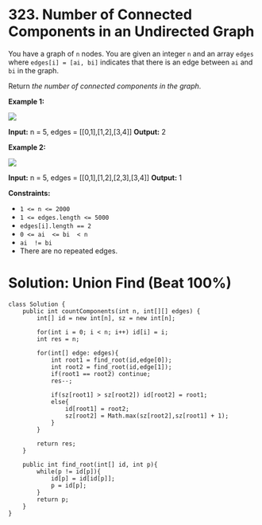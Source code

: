 # 323. Number of Connected Components in an Undirected Graph
You have a graph of  `n`  nodes. You are given an integer  `n`  and an array  `edges`  where  `edges[i] = [ai, bi]`  indicates that there is an edge between  `ai`  and  `bi`  in the graph.

Return  _the number of connected components in the graph_.

**Example 1:**

![](https://assets.leetcode.com/uploads/2021/03/14/conn1-graph.jpg)

**Input:** n = 5, edges = [[0,1],[1,2],[3,4]]
**Output:** 2

**Example 2:**

![](https://assets.leetcode.com/uploads/2021/03/14/conn2-graph.jpg)

**Input:** n = 5, edges = [[0,1],[1,2],[2,3],[3,4]]
**Output:** 1

**Constraints:**

-   `1 <= n <= 2000`
-   `1 <= edges.length <= 5000`
-   `edges[i].length == 2`
-   `0 <= ai  <= bi  < n`
-   `ai  != bi`
-   There are no repeated edges.

# Solution: Union Find (Beat 100%)
```
class Solution {
    public int countComponents(int n, int[][] edges) {
        int[] id = new int[n], sz = new int[n];
        
        for(int i = 0; i < n; i++) id[i] = i;
        int res = n;
        
        for(int[] edge: edges){
            int root1 = find_root(id,edge[0]);
            int root2 = find_root(id,edge[1]);
            if(root1 == root2) continue;
            res--;
            
            if(sz[root1] > sz[root2]) id[root2] = root1;
            else{
                id[root1] = root2;
                sz[root2] = Math.max(sz[root2],sz[root1] + 1);
            }
        }
        
        return res;
    }
    
    public int find_root(int[] id, int p){
        while(p != id[p]){
            id[p] = id[id[p]];
            p = id[p];
        }
        return p;
    }
}
```